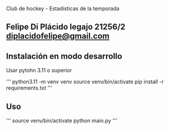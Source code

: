 Club de hockey - Estadisticas de la temporada

Felipe Di Plácido
legajo 21256/2
diplacidofelipe@gmail.com
------------------------------

Instalación en modo desarrollo
------------------------------
Usar pytohn 3.11 o superior

'''
python3.11 -m venv venv
source venv/bin/activate
pip install -r requirements.txt
'''

Uso
------------------------------
'''
source venv/bin/activate
python main.py
'''